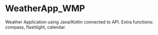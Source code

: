 # WeatherApp_WMP
Weather Application using Java/Kotlin connected to API. Extra functions: compass, flashlight, calendar.
